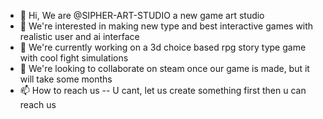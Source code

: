 - 👋 Hi, We are @SIPHER-ART-STUDIO a new game art studio
- 👀 We're interested in making new type and best interactive games with realistic user and ai interface 
- 🌱 We're currently working on a 3d choice based rpg story type game with cool fight simulations 
- 💞️ We're looking to collaborate on steam once our game is made, but it will take some months
- 📫 How to reach us -- U cant, let us create something first then u can reach us

<!---
SIPHER-ART-STUDIO/SIPHER-ART-STUDIO is a ✨ special ✨ repository because its `README.md` (this file) appears on your GitHub profile.
You can click the Preview link to take a look at your changes.
--->

